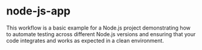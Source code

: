 # node-js-app

This workflow is a basic example for a Node.js project demonstrating how to automate testing across different Node.js versions and ensuring that your code integrates and works as expected in a clean environment.
